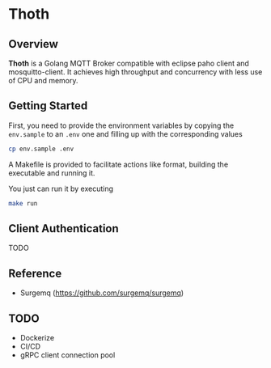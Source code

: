 # Thoth

## Overview

**Thoth** is a Golang MQTT Broker compatible with eclipse paho client and mosquitto-client. It achieves high throughput and concurrency with less use of CPU and memory.

## Getting Started

First, you need to provide the environment variables by copying the `env.sample` to an `.env` one and filling up with the corresponding values

```bash
cp env.sample .env
```

A Makefile is provided to facilitate actions like format, building the executable and running it.

You just can run it by executing

```bash
make run
```

## Client Authentication

TODO

## Reference

- Surgemq (https://github.com/surgemq/surgemq)

## TODO

- Dockerize
- CI/CD
- gRPC client connection pool
